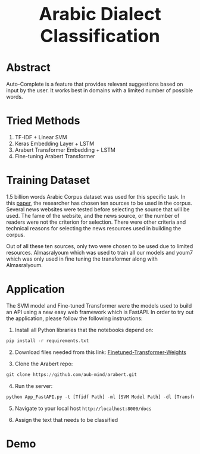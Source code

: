 <center align="center">
<h1 align="center"><font size="+4">Arabic Dialect Classification</font></h1>
</center>

<h1 color="green"><b>Abstract</b></h1>
<p>Auto-Complete is a feature that provides relevant suggestions based on input by the user. It works best in domains with a limited number of possible words.
</p>

<h1 color="green"><b>Tried Methods</b></h1>
<ol>
<li>TF-IDF + Linear SVM</li>
<li>Keras Embedding Layer + LSTM</li>
<li>Arabert Transformer Embedding + LSTM</li>
<li>Fine-tuning Arabert Transformer</li>
</ol>

<h1 color="green"><b>Training Dataset</b></h1>
<p>1.5 billion words Arabic Corpus dataset was used for this specific task. In this <a href="https://arxiv.org/ftp/arxiv/papers/1611/1611.04033.pdf">paper</a>, the researcher has chosen ten sources to be used in the corpus. Several news websites were tested before selecting the source that will be used. The fame of the website, and the news source, or the number of readers were not the criterion for selection. There were other criteria and technical reasons for selecting the news resources used in building the corpus.

Out of all these ten sources, only two were chosen to be used due to limited resources. Almasralyoum which was used to train all our models and youm7 which was only used in fine tuning the transformer along with Almasralyoum.
</p>

<h1 color="green"><b>Application</b></h1>
<p>The SVM model and Fine-tuned Transformer were the models used to build an API using a new easy web framework which is FastAPI. In order to try out the application, please follow the following instructions:</p>

1. Install all Python libraries that the notebooks depend on:

```python
pip install -r requirements.txt
```

2. Download files needed from this link: <a href="https://drive.google.com/file/d/1yOaqkUGAamXc15xy3oW16_aQijEBRZ5_/view">Finetuned-Transformer-Weights</a>

3. Clone the Arabert repo:
```python
git clone https://github.com/aub-mind/arabert.git
```

4. Run the server:

```python
python App_FastAPI.py -t [Tfidf Path] -ml [SVM Model Path] -dl [Transformer Weights Path]
```

5. Navigate to your local host `http://localhost:8000/docs`

6. Assign the text that needs to be classified


<h1 color="green"><b>Demo</b></h1>
